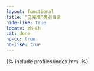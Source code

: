 ```yaml
---
layout: functional
title: “已完成”类别目录
hide-like: true
locate: zh-CN
cat: done
no-cc: true
no-like: true
---
```

{% include profiles/index.html %}
